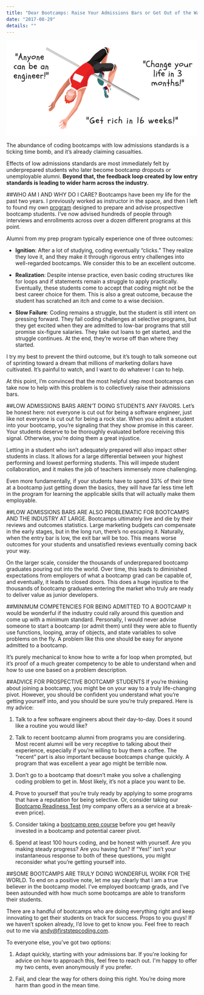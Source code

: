 ```yaml
---
title: "Dear Bootcamps: Raise Your Admissions Bars or Get Out of the Way"
date: "2017-08-29"
details: ""
---
```


![](bootcamps-admissions-bar.png)

The abundance of coding bootcamps with low admissions standards is a ticking time bomb, and it’s already claiming casualties.

Effects of low admissions standards are most immediately felt by underprepared students who later become bootcamp dropouts or unemployable alumni. **Beyond that, the feedback loop created by low entry standards is leading to wider harm across the industry.**

##WHO AM I AND WHY DO I CARE?
Bootcamps have been my life for the past two years. I previously worked as instructor in the space, and then I left to found my own [program](https://firststepcoding.com) designed to prepare and advise prospective bootcamp students. I’ve now advised hundreds of people through interviews and enrollments across over a dozen different programs at this point.

Alumni from my prep program typically experience one of three outcomes:

* **Ignition**: After a lot of studying, coding eventually “clicks.” They realize they love it, and they make it through rigorous entry challenges into well-regarded bootcamps. We consider this to be an excellent outcome.

* **Realization**: Despite intense practice, even basic coding structures like for loops and if statements remain a struggle to apply practically. Eventually, these students come to accept that coding might not be the best career choice for them. This is also a great outcome, because the student has scratched an itch and come to a wise decision.

* **Slow Failure**: Coding remains a struggle, but the student is still intent on pressing forward. They fail coding challenges at selective programs, but they get excited when they are admitted to low-bar programs that still promise six-figure salaries. They take out loans to get started, and the struggle continues. At the end, they’re worse off than where they started.

I try my best to prevent the third outcome, but it’s tough to talk someone out of sprinting toward a dream that millions of marketing dollars have cultivated. It’s painful to watch, and I want to do whatever I can to help.

At this point, I’m convinced that the most helpful step most bootcamps can take now to help with this problem is to collectively raise their admissions bars.

##LOW ADMISSIONS BARS AREN’T DOING STUDENTS ANY FAVORS.
Let’s be honest here: not everyone is cut out for being a software engineer, just like not everyone is cut out for being a rock star. When you admit a student into your bootcamp, you’re signaling that they show promise in this career. Your students deserve to be thoroughly evaluated before receiving this signal. Otherwise, you’re doing them a great injustice.

Letting in a student who isn’t adequately prepared will also impact other students in class. It allows for a large differential between your highest performing and lowest performing students. This will impede student collaboration, and it makes the job of teachers immensely more challenging.

Even more fundamentally, if your students have to spend 33% of their time at a bootcamp just getting down the basics, they will have far less time left in the program for learning the applicable skills that will actually make them employable.

##LOW ADMISSIONS BARS ARE ALSO PROBLEMATIC FOR BOOTCAMPS AND THE INDUSTRY AT LARGE.
Bootcamps ultimately live and die by their reviews and outcomes statistics. Large marketing budgets can compensate in the early stages, but in the long run, there’s no escaping it. Naturally, when the entry bar is low, the exit bar will be too. This means worse outcomes for your students and unsatisfied reviews eventually coming back your way.

On the larger scale, consider the thousands of underprepared bootcamp graduates pouring out into the world. Over time, this leads to diminished expectations from employers of what a bootcamp grad can be capable of, and eventually, it leads to closed doors. This does a huge injustice to the thousands of bootcamp graduates entering the market who truly are ready to deliver value as junior developers.

##MINIMUM COMPETENCIES FOR BEING ADMITTED TO A BOOTCAMP
It would be wonderful if the industry could rally around this question and come up with a minimum standard. Personally, I would never advise someone to start a bootcamp (or admit them) until they were able to fluently use functions, looping, array of objects, and state variables to solve problems on the fly. A problem like this one should be easy for anyone admitted to a bootcamp.

It’s purely mechanical to know how to write a for loop when prompted, but it’s proof of a much greater competency to be able to understand when and how to use one based on a problem description. 

##ADVICE FOR PROSPECTIVE BOOTCAMP STUDENTS
If you’re thinking about joining a bootcamp, you might be on your way to a truly life-changing pivot. However, you should be confident you understand what you’re getting yourself into, and you should be sure you’re truly prepared. Here is my advice:

1. Talk to a few software engineers about their day-to-day. Does it sound like a routine you would like?

2. Talk to recent bootcamp alumni from programs you are considering. Most recent alumni will be very receptive to talking about their experience, especially if you’re willing to buy them a coffee. The “recent” part is also important because bootcamps change quickly. A program that was excellent a year ago might be terrible now.

3. Don’t go to a bootcamp that doesn’t make you solve a challenging coding problem to get in. Most likely, it’s not a place you want to be.

4. Prove to yourself that you’re truly ready by applying to some programs that have a reputation for being selective. Or, consider taking our [Bootcamp Readiness Test](https://www.firststepcoding.com/bootcamp-readiness-test) (my company offers as a service at a break-even price).

5. Consider taking a [bootcamp prep course](https://www.firststepcoding.com) before you get heavily invested in a bootcamp and potential career pivot.

6. Spend at least 100 hours coding, and be honest with yourself. Are you making steady progress? Are you having fun? If “Yes!” isn’t your instantaneous response to both of these questions, you might reconsider what you’re getting yourself into.

##SOME BOOTCAMPS ARE TRULY DOING WONDERFUL WORK FOR THE WORLD.
To end on a positive note, let me say clearly that I am a true believer in the bootcamp model. I’ve employed bootcamp grads, and I’ve been astounded with how much some bootcamps are able to transform their students.

There are a handful of bootcamps who are doing everything right and keep innovating to get their students on track for success. Props to you guys! If we haven’t spoken already, I’d love to get to know you. Feel free to reach out to me via andy@firststepcoding.com.

To everyone else, you’ve got two options:

1. Adapt quickly, starting with your admissions bar. If you're looking for advice on how to approach this, feel free to reach out. I'm happy to offer my two cents, even anonymously if you prefer.
 
2. Fail, and clear the way for others doing this right. You’re doing more harm than good in the mean time.
